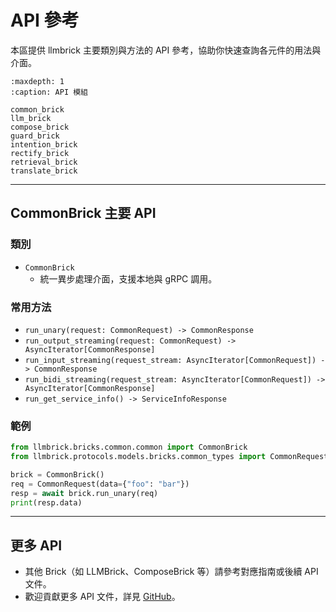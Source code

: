 # API 參考

本區提供 llmbrick 主要類別與方法的 API 參考，協助你快速查詢各元件的用法與介面。

```{toctree}
:maxdepth: 1
:caption: API 模組

common_brick
llm_brick
compose_brick
guard_brick
intention_brick
rectify_brick
retrieval_brick
translate_brick
```

---

## CommonBrick 主要 API

### 類別

- `CommonBrick`
    - 統一異步處理介面，支援本地與 gRPC 調用。

### 常用方法

- `run_unary(request: CommonRequest) -> CommonResponse`
- `run_output_streaming(request: CommonRequest) -> AsyncIterator[CommonResponse]`
- `run_input_streaming(request_stream: AsyncIterator[CommonRequest]) -> CommonResponse`
- `run_bidi_streaming(request_stream: AsyncIterator[CommonRequest]) -> AsyncIterator[CommonResponse]`
- `run_get_service_info() -> ServiceInfoResponse`

### 範例

```python
from llmbrick.bricks.common.common import CommonBrick
from llmbrick.protocols.models.bricks.common_types import CommonRequest

brick = CommonBrick()
req = CommonRequest(data={"foo": "bar"})
resp = await brick.run_unary(req)
print(resp.data)
```

---

## 更多 API

- 其他 Brick（如 LLMBrick、ComposeBrick 等）請參考對應指南或後續 API 文件。
- 歡迎貢獻更多 API 文件，詳見 [GitHub](https://github.com/JiHungLin/llmbrick)。
